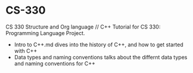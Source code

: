 # CS-330
CS 330 Structure and Org language 
//
C++ Tutorial for CS 330: Programming Language Project.

  - Intro to C++.md dives into the history of C++, and how to get started with C++
  - Data types and naming conventions talks about the differnt data types and naming conventions for C++
